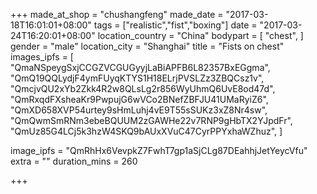 +++
made_at_shop = "chushangfeng"
made_date = "2017-03-18T16:01:01+08:00"
tags = ["realistic","fist","boxing"]
date = "2017-03-24T16:20:01+08:00"
location_country = "China"
bodypart = [
  "chest",
]
gender = "male"
location_city = "Shanghai"
title = "Fists on chest"
images_ipfs = [  "QmaNSpeygSxjCCGZVCGUGyyjLaBiAPFB6L82357BxEGgma",
  "QmQ19QQLydjF4ymFUyqKTYS1H18ELrjPVSLZz3ZBQCsz1v",
  "QmcjvQU2xYb2Zkk4R2w8QLsLg2r856WyUhmQ6UvE8od47d",
  "QmRxqdFXsheaKr9PwpujG6wVCo2BNefZBFJU41UMaRyiZ6",
  "QmXD658XVP54urtey9sHmLuhj4vE9T55sSUKz3xZ8Nr4sw",
  "QmQwmSmRNm3ebeBQUUM2zGAWHe22v7RNP9gHbTX2YJpdFr",
  "QmUz85G4LCj5k3hzW4SKQ9bAUxXVuC47CyrPPYxhaWZhuz",
]

image_ipfs = "QmRhHx6VevpkZ7FwhT7gp1aSjCLg87DEahhjJetYeycVfu"
extra = ""
duration_mins = 260

+++
